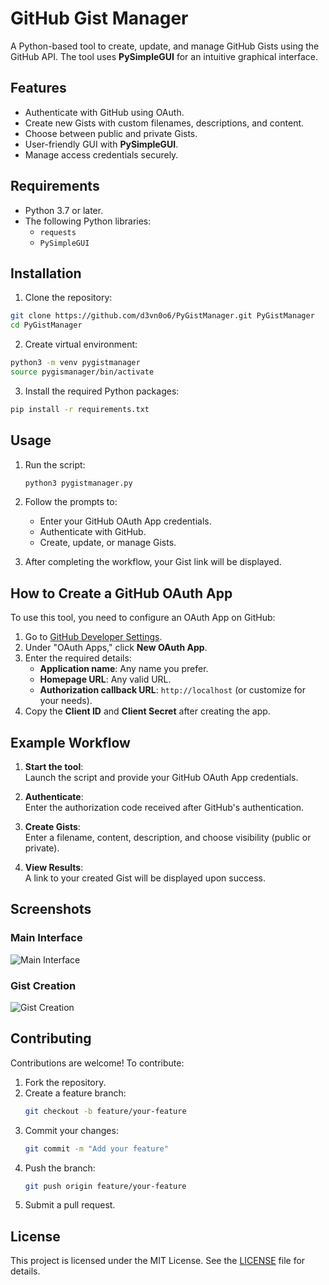 
# GitHub Gist Manager

A Python-based tool to create, update, and manage GitHub Gists using the GitHub API. The tool uses **PySimpleGUI** for an intuitive graphical interface.

## Features
- Authenticate with GitHub using OAuth.
- Create new Gists with custom filenames, descriptions, and content.
- Choose between public and private Gists.
- User-friendly GUI with **PySimpleGUI**.
- Manage access credentials securely.

## Requirements
- Python 3.7 or later.
- The following Python libraries:
  - `requests`
  - `PySimpleGUI`

## Installation

  1. Clone the repository:
   ```bash
   git clone https://github.com/d3vn0o6/PyGistManager.git PyGistManager
   cd PyGistManager
   ```
  2. Create virtual environment:
   ```bash
  python3 -m venv pygistmanager
  source pygismanager/bin/activate
  ```
  3. Install the required Python packages:
   ```bash
   pip install -r requirements.txt
   ```

## Usage

1. Run the script:
   ```bash
   python3 pygistmanager.py
   ```

2. Follow the prompts to:
   - Enter your GitHub OAuth App credentials.
   - Authenticate with GitHub.
   - Create, update, or manage Gists.

3. After completing the workflow, your Gist link will be displayed.

## How to Create a GitHub OAuth App

To use this tool, you need to configure an OAuth App on GitHub:
1. Go to [GitHub Developer Settings](https://github.com/settings/developers).
2. Under "OAuth Apps," click **New OAuth App**.
3. Enter the required details:
   - **Application name**: Any name you prefer.
   - **Homepage URL**: Any valid URL.
   - **Authorization callback URL**: `http://localhost` (or customize for your needs).
4. Copy the **Client ID** and **Client Secret** after creating the app.

## Example Workflow

1. **Start the tool**:  
   Launch the script and provide your GitHub OAuth App credentials.

2. **Authenticate**:  
   Enter the authorization code received after GitHub's authentication.

3. **Create Gists**:  
   Enter a filename, content, description, and choose visibility (public or private).

4. **View Results**:  
   A link to your created Gist will be displayed upon success.

## Screenshots

### Main Interface
![Main Interface](https://via.placeholder.com/800x400.png?text=Screenshot+of+Main+Interface)

### Gist Creation
![Gist Creation](https://via.placeholder.com/800x400.png?text=Screenshot+of+Gist+Creation)

## Contributing
Contributions are welcome! To contribute:
1. Fork the repository.
2. Create a feature branch:  
   ```bash
   git checkout -b feature/your-feature
   ```
3. Commit your changes:
   ```bash
   git commit -m "Add your feature"
   ```
4. Push the branch:
   ```bash
   git push origin feature/your-feature
   ```
5. Submit a pull request.

## License
This project is licensed under the MIT License. See the [LICENSE](LICENSE) file for details.

